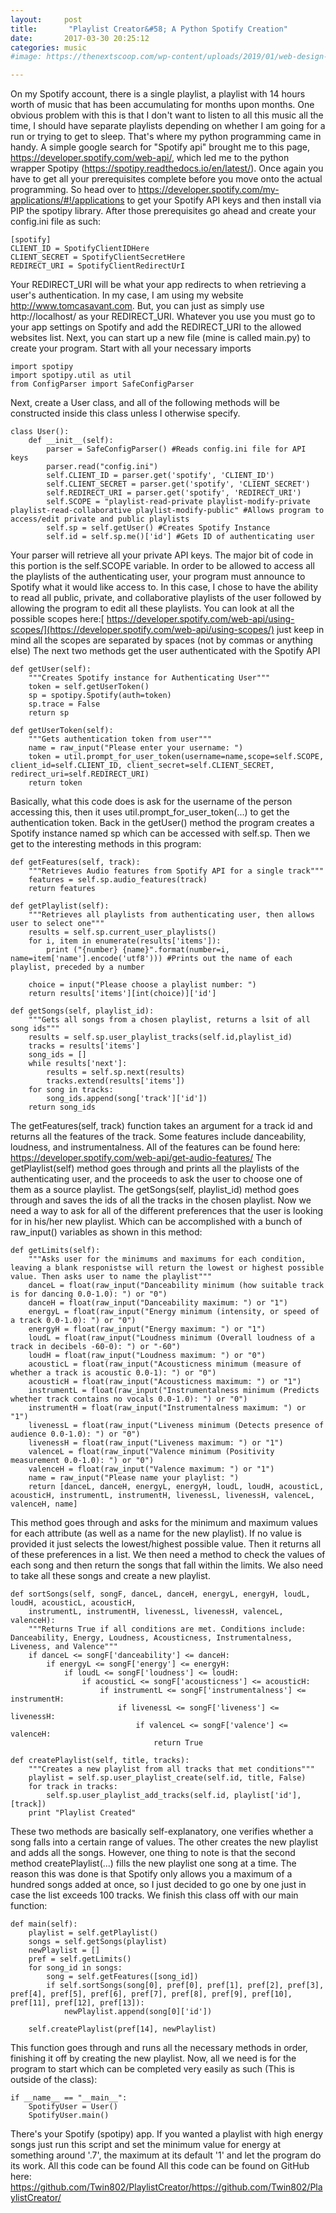 ```yaml
---
layout:     post
title:       "Playlist Creator&#58; A Python Spotify Creation"
date:       2017-03-30 20:25:12
categories: music
#image: https://thenextscoop.com/wp-content/uploads/2019/01/web-design-2019.jpg

---
```

On my Spotify account, there is a single playlist, a playlist with 14 hours worth of music that has been accumulating for months upon months. One obvious problem with this is that I don't want to listen to all this music all the time, I should have separate playlists depending on whether I am going for a run or trying to get to sleep. That's where my python programming came in handy. A simple google search for "Spotify api" brought me to this page, <https://developer.spotify.com/web-api/>, which led me to the python wrapper Spotipy (<https://spotipy.readthedocs.io/en/latest/>). Once again you have to get all your prerequisites complete before you move onto the actual programming. So head over to <https://developer.spotify.com/my-applications/#!/applications> to get your Spotify API keys and then install via PIP the spotipy library. After those prerequisites go ahead and create your config.ini file as such: 
    
    
    [spotify]
    CLIENT_ID = SpotifyClientIDHere
    CLIENT_SECRET = SpotifyClientSecretHere
    REDIRECT_URI = SpotifyClientRedirectUrI
    

Your REDIRECT_URI will be what your app redirects to when retrieving a user's authentication. In my case, I am using my website <http://www.tomcasavant.com>. But, you can just as simply use http://localhost/ as your REDIRECT_URI. Whatever you use you must go to your app settings on Spotify and add the REDIRECT_URI to the allowed websites list. Next, you can start up a new file (mine is called main.py) to create your program. Start with all your necessary imports 
    
    
    import spotipy
    import spotipy.util as util
    from ConfigParser import SafeConfigParser
    

Next, create a User class, and all of the following methods will be constructed inside this class unless I otherwise specify. 
    
    
    class User():
    	def __init__(self):
    		parser = SafeConfigParser() #Reads config.ini file for API keys
    		parser.read("config.ini")
    		self.CLIENT_ID = parser.get('spotify', 'CLIENT_ID')
    		self.CLIENT_SECRET = parser.get('spotify', 'CLIENT_SECRET')
    		self.REDIRECT_URI = parser.get('spotify', 'REDIRECT_URI')
    		self.SCOPE = "playlist-read-private playlist-modify-private playlist-read-collaborative playlist-modify-public" #Allows program to access/edit private and public playlists
    		self.sp = self.getUser() #Creates Spotify Instance
    		self.id = self.sp.me()['id'] #Gets ID of authenticating user
    

Your parser will retrieve all your private API keys. The major bit of code in this portion is the self.SCOPE variable. In order to be allowed to access all the playlists of the authenticating user, your program must announce to Spotify what it would like access to. In this case, I chose to have the ability to read all public, private, and collaborative playlists of the user followed by allowing the program to edit all these playlists. You can look at all the possible scopes here:[ https://developer.spotify.com/web-api/using-scopes/](https://developer.spotify.com/web-api/using-scopes/) just keep in mind all the scopes are separated by spaces (not by commas or anything else) The next two methods get the user authenticated with the Spotify API 
    
    
    def getUser(self):
    	"""Creates Spotify instance for Authenticating User"""
    	token = self.getUserToken()
    	sp = spotipy.Spotify(auth=token)
    	sp.trace = False
    	return sp
    
    def getUserToken(self):
    	"""Gets authentication token from user"""
    	name = raw_input("Please enter your username: ")
    	token = util.prompt_for_user_token(username=name,scope=self.SCOPE, client_id=self.CLIENT_ID, client_secret=self.CLIENT_SECRET, redirect_uri=self.REDIRECT_URI)
    	return token
    

Basically, what this code does is ask for the username of the person accessing this, then it uses util.prompt_for_user_token(...) to get the authentication token. Back in the getUser() method the program creates a Spotify instance named sp which can be accessed with self.sp. Then we get to the interesting methods in this program: 
    
    
    def getFeatures(self, track):
    	"""Retrieves Audio features from Spotify API for a single track"""
    	features = self.sp.audio_features(track)
    	return features
    
    def getPlaylist(self):
    	"""Retrieves all playlists from authenticating user, then allows user to select one"""
    	results = self.sp.current_user_playlists()
    	for i, item in enumerate(results['items']):
    		print ("{number} {name}".format(number=i, name=item['name'].encode('utf8'))) #Prints out the name of each playlist, preceded by a number
    
    	choice = input("Please choose a playlist number: ")
    	return results['items'][int(choice)]['id']
    
    def getSongs(self, playlist_id):
    	"""Gets all songs from a chosen playlist, returns a lsit of all song ids"""
    	results = self.sp.user_playlist_tracks(self.id,playlist_id)
    	tracks = results['items']
    	song_ids = []
    	while results['next']:
    		results = self.sp.next(results)
    		tracks.extend(results['items'])
    	for song in tracks:
    		song_ids.append(song['track']['id'])
    	return song_ids
    
    

The getFeatures(self, track) function takes an argument for a track id and returns all the features of the track. Some features include danceability, loudness, and instrumentalness. All of the features can be found here: <https://developer.spotify.com/web-api/get-audio-features/> The getPlaylist(self) method goes through and prints all the playlists of the authenticating user, and the proceeds to ask the user to choose one of them as a source playlist. The getSongs(self, playlist_id) method goes through and saves the ids of all the tracks in the chosen playlist. Now we need a way to ask for all of the different preferences that the user is looking for in his/her new playlist. Which can be accomplished with a bunch of raw_input() variables as shown in this method: 
    
    
    def getLimits(self):
    	"""Asks user for the minimums and maximums for each condition, leaving a blank responistse will return the lowest or highest possible value. Then asks user to name the playlist"""
    	danceL = float(raw_input("Danceability minimum (how suitable track is for dancing 0.0-1.0): ") or "0")
    	danceH = float(raw_input("Danceability maximum: ") or "1")
    	energyL = float(raw_input("Energy minimum (intensity, or speed of a track 0.0-1.0): ") or "0")
    	energyH = float(raw_input("Energy maximum: ") or "1")
    	loudL = float(raw_input("Loudness minimum (Overall loudness of a track in decibels -60-0): ") or "-60")
    	loudH = float(raw_input("Loudness maximum: ") or "0")
    	acousticL = float(raw_input("Acousticness minimum (measure of whether a track is acoustic 0.0-1): ") or "0")
    	acousticH = float(raw_input("Acousticness maximum: ") or "1")
    	instrumentL = float(raw_input("Instrumentalness minimum (Predicts whether track contains no vocals 0.0-1.0): ") or "0")
    	instrumentH = float(raw_input("Instrumentalness maximum: ") or "1")
    	livenessL = float(raw_input("Liveness minimum (Detects presence of audience 0.0-1.0): ") or "0")
    	livenessH = float(raw_input("Liveness maximum: ") or "1")
    	valenceL = float(raw_input("Valence minimum (Positivity measurement 0.0-1.0): ") or "0")
    	valenceH = float(raw_input("Valence maximum: ") or "1")
    	name = raw_input("Please name your playlist: ")
    	return [danceL, danceH, energyL, energyH, loudL, loudH, acousticL, acousticH, instrumentL, instrumentH, livenessL, livenessH, valenceL, valenceH, name]
    

This method goes through and asks for the minimum and maximum values for each attribute (as well as a name for the new playlist). If no value is provided it just selects the lowest/highest possible value. Then it returns all of these preferences in a list. We then need a method to check the values of each song and then return the songs that fall within the limits. We also need to take all these songs and create a new playlist. 
    
    
    def sortSongs(self, songF, danceL, danceH, energyL, energyH, loudL, loudH, acousticL, acousticH, 
    	instrumentL, instrumentH, livenessL, livenessH, valenceL, valenceH):
    	"""Returns True if all conditions are met. Conditions include: Danceability, Energy, Loudness, Acousticness, Instrumentalness, Liveness, and Valence"""
    	if danceL <= songF['danceability'] <= danceH:
    		if energyL <= songF['energy'] <= energyH:
    			if loudL <= songF['loudness'] <= loudH:
    				if acousticL <= songF['acousticness'] <= acousticH:
    					if instrumentL <= songF['instrumentalness'] <= instrumentH:
    						if livenessL <= songF['liveness'] <= livenessH:
    							if valenceL <= songF['valence'] <= valenceH:
    								return True
    
    def createPlaylist(self, title, tracks):
    	"""Creates a new playlist from all tracks that met conditions"""
    	playlist = self.sp.user_playlist_create(self.id, title, False)
    	for track in tracks:
    		self.sp.user_playlist_add_tracks(self.id, playlist['id'], [track])
    	print "Playlist Created"
    

These two methods are basically self-explanatory, one verifies whether a song falls into a certain range of values. The other creates the new playlist and adds all the songs. However, one thing to note is that the second method createPlaylist(...) fills the new playlist one song at a time. The reason this was done is that Spotify only allows you a maximum of a hundred songs added at once, so I just decided to go one by one just in case the list exceeds 100 tracks. We finish this class off with our main function: 
    
    
    def main(self):
    	playlist = self.getPlaylist()
    	songs = self.getSongs(playlist)
    	newPlaylist = []
    	pref = self.getLimits()
    	for song_id in songs:
    		song = self.getFeatures([song_id])
    		if self.sortSongs(song[0], pref[0], pref[1], pref[2], pref[3], pref[4], pref[5], pref[6], pref[7], pref[8], pref[9], pref[10], pref[11], pref[12], pref[13]):
    			newPlaylist.append(song[0]['id'])
    
    	self.createPlaylist(pref[14], newPlaylist)
    

This function goes through and runs all the necessary methods in order, finishing it off by creating the new playlist. Now, all we need is for the program to start which can be completed very easily as such (This is outside of the class): 
    
    
    if __name__ == "__main__":
    	SpotifyUser = User()
    	SpotifyUser.main()
    

There's your Spotify (spotipy) app. If you wanted a playlist with high energy songs just run this script and set the minimum value for energy at something around '.7', the maximum at its default '1' and let the program do its work. All this code can be found All this code can be found on GitHub here: https://github.com/Twin802/PlaylistCreator/<https://github.com/Twin802/PlaylistCreator/>
